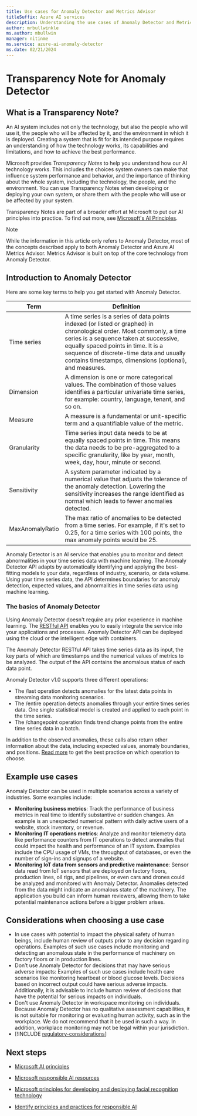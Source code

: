 ```yaml
---
title: Use cases for Anomaly Detector and Metrics Advisor
titleSuffix: Azure AI services
description: Understanding the use cases of Anomaly Detector and Metrics Advisor
author: mrbullwinkle
ms.author: mbullwin
manager: nitinme
ms.service: azure-ai-anomaly-detector
ms.date: 02/21/2024
---
```


# Transparency Note for Anomaly Detector

## What is a Transparency Note?

An AI system includes not only the technology, but also the people who will use it, the people who will be affected by it, and the environment in which it is deployed. Creating a system that is fit for its intended purpose requires an understanding of how the technology works, its capabilities and limitations, and how to achieve the best performance.

Microsoft provides *Transparency Notes* to help you understand how our AI technology works. This includes the choices system owners can make that influence system performance and behavior, and the importance of thinking about the whole system, including the technology, the people, and the environment. You can use Transparency Notes when developing or deploying your own system, or share them with the people who will use or be affected by your system.

Transparency Notes are part of a broader effort at Microsoft to put our AI principles into practice. To find out more, see [Microsoft's AI Principles](https://www.microsoft.com/ai/responsible-ai).

> [!NOTE]
> While the information in this article only refers to Anomaly Detector, most of the concepts described apply to both Anomaly Detector and Azure AI Metrics Advisor. Metrics Advisor is built on top of the core technology from Anomaly Detector.

## Introduction to Anomaly Detector

Here are some key terms to help you get started with Anomaly Detector.

| Term | Definition |
|----|----|
| Time series | A time series is a series of data points indexed (or listed or graphed) in chronological order. Most commonly, a time series is a sequence taken at successive, equally spaced points in time. It is a sequence of discrete-time data and usually contains timestamps, dimensions (optional), and measures. |
| Dimension | A dimension is one or more categorical values. The combination of those values identifies a particular univariate time series, for example: country, language, tenant, and so on. |
| Measure | A measure is a fundamental or unit-specific term and a quantifiable value of the metric.|
| Granularity | Time series input data needs to be at equally spaced points in time. This means the data needs to be pre-aggregated to a specific granularity, like by year, month, week, day, hour, minute or second. |
| Sensitivity | A system parameter indicated by a numerical value that adjusts the tolerance of the anomaly detection. Lowering the sensitivity increases the range identified as normal which leads to fewer anomalies detected.  |
| MaxAnomalyRatio | The max ratio of anomalies to be detected from a time series. For example, if it's set to 0.25, for a time series with 100 points, the max anomaly points would be 25. |

Anomaly Detector is an AI service that enables you to monitor and detect abnormalities in your time series data with machine learning. The Anomaly Detector API adapts by automatically identifying and applying the best-fitting models to your data, regardless of industry, scenario, or data volume. Using your time series data, the API determines boundaries for anomaly detection, expected values, and abnormalities in time series data using machine learning.

### The basics of Anomaly Detector

Using Anomaly Detector doesn't require any prior experience in machine learning. The [RESTful API](https://westus2.dev.cognitive.microsoft.com/docs/services/AnomalyDetector/operations/post-timeseries-last-detect) enables you to easily integrate the service into your applications and processes. Anomaly Detector API can be deployed using the cloud or the intelligent edge with containers.

The Anomaly Detector RESTful API takes time series data as its input, the key parts of which are timestamps and the numerical values of metrics to be analyzed. The output of the API contains the anomalous status of each data point.

Anomaly Detector v1.0 supports three different operations:

- The /last operation detects anomalies for the latest data points in streaming data monitoring scenarios. 
- The /entire operation detects anomalies through your entire times series data. One single statistical model is created and applied to each point in the time series.
- The /changepoint operation finds trend change points from the entire time series data in a batch.

In addition to the observed anomalies, these calls also return other information about the data, including expected values, anomaly boundaries, and positions. [Read more](/azure/ai-services/anomaly-detector/concepts/anomaly-detection-best-practices#when-to-use-batch-entire-or-latest-last-point-anomaly-detection) to get the best practice on which operation to choose.

## Example use cases

Anomaly Detector can be used in multiple scenarios across a variety of industries. Some examples include:

* **Monitoring business metrics**: Track the performance of business metrics in real time to identify substantive or sudden changes. An example is an unexpected numerical pattern with daily active users of a website, stock inventory, or revenue. 
* **Monitoring IT operations metrics**: Analyze and monitor telemetry data like performance counters from IT operations to detect anomalies that could impact the health and performance of an IT system. Examples include the CPU usage of VMs, the throughput of databases, or even the number of sign-ins and signups of a website. 
* **Monitoring IoT data from sensors and predictive maintenance**: Sensor data read from IoT sensors that are deployed on factory floors, production lines, oil rigs, and pipelines, or even cars and drones could be analyzed and monitored with Anomaly Detector. Anomalies detected from the data might indicate an anomalous state of the machinery. The application you build can inform human reviewers, allowing them to take potential maintenance actions before a bigger problem arises.

## Considerations when choosing a use case

- In use cases with potential to impact the physical safety of human beings, include human review of outputs prior to any decision regarding operations. Examples of such use cases include monitoring and detecting an anomalous state in the performance of machinery on factory floors or in production lines.
- Don’t use Anomaly Detector for decisions that may have serious adverse impacts: Examples of such use cases include health care scenarios like monitoring heartbeat or blood glucose levels. Decisions based on incorrect output could have serious adverse impacts. Additionally, it is advisable to include human review of decisions that have the potential for serious impacts on individuals.
- Don't use Anomaly Detector in workspace monitoring on individuals. Because Anomaly Detector has no qualitative assessment capabilities, it is not suitable for monitoring or evaluating human activity, such as in the workplace. We do not recommend that it be used in such a way. In addition, workplace monitoring may not be legal within your jurisdiction.
- [!INCLUDE [regulatory-considerations](..\includes\regulatory-considerations.md)]

## Next steps

* [Microsoft AI principles](https://www.microsoft.com/ai/responsible-ai)

* [Microsoft responsible AI resources](https://www.microsoft.com/ai/responsible-ai-resources)

* [Microsoft principles for developing and deploying facial recognition technology](https://blogs.microsoft.com/wp-content/uploads/prod/sites/5/2018/12/MSFT-Principles-on-Facial-Recognition.pdf)

* [Identify principles and practices for responsible AI](/training/paths/responsible-ai-business-principles/)
